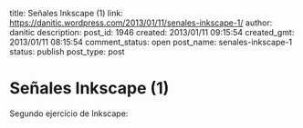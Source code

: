title: Señales Inkscape (1)
link: https://danitic.wordpress.com/2013/01/11/senales-inkscape-1/
author: danitic
description: 
post_id: 1946
created: 2013/01/11 09:15:54
created_gmt: 2013/01/11 08:15:54
comment_status: open
post_name: senales-inkscape-1
status: publish
post_type: post

# Señales Inkscape (1)

Segundo ejercicio de Inkscape: